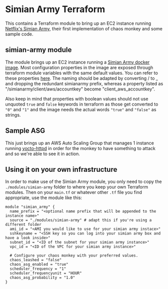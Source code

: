 # Simian Army Terraform

This contains a Terraform module to bring up an EC2 instance running [Netflix's Simian Army](https://github.com/Netflix/SimianArmy),
their first implementation of chaos monkey and some sample code.

## simian-army module

The module brings up an EC2 instance running a [Simian Army docker image](https://hub.docker.com/r/mlafeldt/simianarmy/). Most configuration
properties in the image are exposed through terraform module variables with the same default values. You can refer to these properties
[here](https://github.com/mlafeldt/docker-simianarmy/blob/master/docs/configuration-properties.md).
The naming should be adapted by converting / to _ and dropping the redundant simianarmy prefix, whereas a property listed as
"/simianarmy/client/aws/accountkey" become "client_aws_accountkey".

Also keep in mind that properties with boolean values should not use unquoted `true` and `false` keywords in terraform
as those get converted to `"0"` and `"1"` and the image needs the actual words `"true"` and `"false"` as strings.

## Sample ASG

This just brings up an AWS Auto Scaling Group that manages 1 instance running [yocto-httpd](https://github.com/felixb/yocto-httpd) in order
for the monkey to have something to attack and so we're able to see it in action.

## Using it on your own infrastructure

In order to make use of the Simian Army module, you only need to copy the `./modules/simian-army` folder to where you keep your own Terraform modules.
Then on your `main.tf` or whatever other `.tf` file you find appropriate, use the module like this:

```hcl
module "simian_army" {
  name_prefix = "<optional name prefix that will be appended to the instance name>"
  source = "./modules/simian-army" # adapt this if you're using a different folder
  ami_id = "<AMI you would like to use for your simian army instace>"
  sshkeyname = "<SSH key so you can log into your simian army box and have a look inside>"
  subnet_id = "<ID of the subnet for your simian army instance>"
  vpc_id = "<ID of the VPC for your simian army instance>"

  # Configure your chaos monkey with your preferred values.
  chaos_leashed = "false"
  chaos_asg_enabled = "true"
  scheduler_frequency = "1"
  scheduler_frequencyunit = "HOUR"
  chaos_asg_probability = "1.0"
}
```
